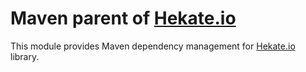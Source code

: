 # Maven parent of [Hekate.io](https://github.com/hekate-io/hekate)

This module provides Maven dependency management for [Hekate.io](https://github.com/hekate-io/hekate) library.